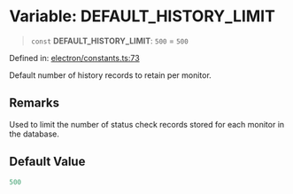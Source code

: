 # Variable: DEFAULT\_HISTORY\_LIMIT

> `const` **DEFAULT\_HISTORY\_LIMIT**: `500` = `500`

Defined in: [electron/constants.ts:73](https://github.com/Nick2bad4u/Uptime-Watcher/blob/8a1973382d5fe14c52996ecda381894eb7ecd4a6/electron/constants.ts#L73)

Default number of history records to retain per monitor.

## Remarks

Used to limit the number of status check records stored for each monitor in the database.

## Default Value

```ts
500
```
